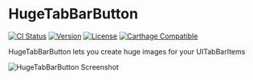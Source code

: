 # HugeTabBarButton

[![CI Status](http://img.shields.io/travis/fortmarek/HugeTabBarButton.svg?style=flat)](https://travis-ci.org/fortmarek/HugeTabBarButton)
[![Version](https://img.shields.io/cocoapods/v/HugeTabBarButton.svg?style=flat)](http://cocoapods.org/pods/HugeTabBarButton)
[![License](https://img.shields.io/cocoapods/l/HugeTabBarButton.svg?style=flat)](http://cocoapods.org/pods/HugeTabBarButton)
[![Carthage Compatible](https://img.shields.io/badge/Carthage-compatible-4BC51D.svg?style=flat)](https://github.com/Carthage/Carthage)

HugeTabBarButton lets you create huge images for your UITabBarItems


![HugeTabBarButton Screenshot](http://url/to/img.png)